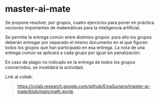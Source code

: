 # master-ai-mate

Se propone resolver, por grupos, cuatro ejercicios para poner en práctica nociones importantes de matemáticas para la inteligencia artificial.

Se permite la entrega común entre distintos grupos: para ello los grupos deberán entregar por separado el mismo documento en el que figuren todos los grupos que han participado en esa entrega. La nota de una entrega común se aplicará a cada grupo por igual sin penalización.

En caso de plagio no indicado en la entrega de todos los grupos concernidos, se invalidará la actividad.

Link al collab:

> https://colab.research.google.com/github/EmaSuriano/master-ai-mate/blob/main/math.ipynb

